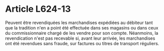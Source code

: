 # Article L624-13

Peuvent être revendiquées les marchandises expédiées au débiteur tant que la tradition n'en a point été effectuée dans ses magasins ou dans ceux du commissionnaire chargé de les vendre pour son compte.   Néanmoins, la revendication n'est pas recevable si, avant leur arrivée, les marchandises ont été revendues sans fraude, sur factures ou titres de transport réguliers.
